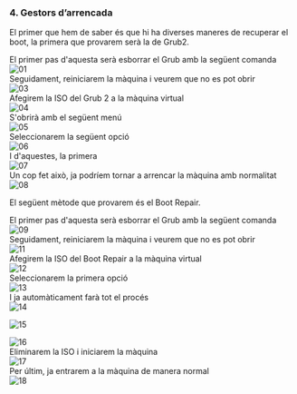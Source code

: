 ### 4. Gestors d’arrencada

El primer que hem de saber és que hi ha diverses maneres de recuperar el boot, la primera que provarem serà la de Grub2.

El primer pas d'aquesta serà esborrar el Grub amb la següent comanda  
![01](images/arrancada/Screenshot_1.png)  
Seguidament, reiniciarem la màquina i veurem que no es pot obrir  
![03](images/arrancada/Screenshot_2.png)  
Afegirem la ISO del Grub 2 a la màquina virtual  
![04](images/arrancada/Screenshot_3.png)  
S'obrirà amb el següent menú  
![05](images/arrancada/Screenshot_4.png)  
Seleccionarem la següent opció  
![06](images/arrancada/Screenshot_5.png)  
I d'aquestes, la primera  
![07](images/arrancada/Screenshot_6.png)  
Un cop fet això, ja podríem tornar a arrencar la màquina amb normalitat  
![08](images/arrancada/Screenshot_7.png)  

El següent mètode que provarem és el Boot Repair.

El primer pas d'aquesta serà esborrar el Grub amb la següent comanda  
![09](images/arrancada/ARRANCADA1.png)  
Seguidament, reiniciarem la màquina i veurem que no es pot obrir  
![11](images/arrancada/ARRANCADA2.png)  
Afegirem la ISO del Boot Repair a la màquina virtual  
![12](images/arrancada/ARRANCADA3.png)  
Seleccionarem la primera opció  
![13](images/arrancada/ARRANCADA4.png)  
I ja automàticament farà tot el procés  
![14](images/arrancada/ARRANCADA5.png)  

![15](images/arranca/ARRANCADA6.png)  

![16](images/arrancada/ARRANCADA7.png)  
Eliminarem la ISO i iniciarem la màquina  
![17](images/arrancada/ARRANCADA8.png)  
Per últim, ja entrarem a la màquina de manera normal  
![18](images/arrancada/ARRANCADA9.png)  
